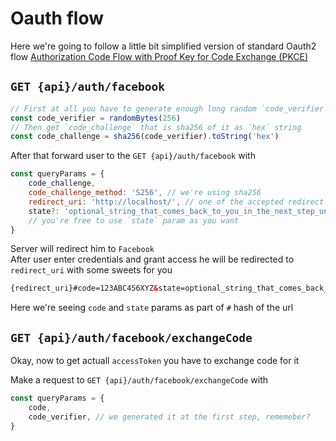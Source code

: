 # Oauth flow
Here we're going to follow a little bit simplified version of standard Oauth2 flow [Authorization Code Flow with Proof Key for Code Exchange (PKCE)](https://auth0.com/docs/flows/concepts/auth-code-pkce)

## `GET {api}/auth/facebook`

```js
// First at all you have to generate enough long random `code_verifier` string
const code_verifier = randomBytes(256)
// Then get `code_challenge` that is sha256 of it as `hex` string
const code_challenge = sha256(code_verifier).toString('hex')
```

After that forward user to the  `GET {api}/auth/facebook` with
```js
const queryParams = {
    code_challenge,
    code_challenge_method: 'S256', // we're using sha256
    redirect_uri: 'http://localhost/', // one of the accepted redirect uris
    state?: 'optional_string_that_comes_back_to_you_in_the_next_step_unchanged',
    // you're free to use `state` param as you want
}
```

Server will redirect him to `Facebook`  
After user enter credentials and grant access he will be redirected to `redirect_uri` with some sweets for you

```xml
{redirect_uri}#code=123ABC456XYZ&state=optional_string_that_comes_back_to_you_in_the_next_step_unchanged
```

Here we're seeing `code` and `state` params as part of `#` hash of the url

## `GET {api}/auth/facebook/exchangeCode`

Okay, now to get actuall `accessToken` you have to exchange code for it

Make a request to  `GET {api}/auth/facebook/exchangeCode` with

```js
const queryParams = {
    code,
    code_verifier, // we generated it at the first step, rememeber?
}
```